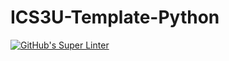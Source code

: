 # ICS3U-Template-Python

[![GitHub's Super Linter](https://github.com/Miguel-Santacruz/ICS3U-Unit5-01-Python/workflows/GitHub's%20Super%20Linter/badge.svg)](https://github.com/Miguel-Santacruz/ICS3U-Unit5-01-Python/actions)
